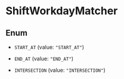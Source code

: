 
# ShiftWorkdayMatcher

## Enum


* `START_AT` (value: `"START_AT"`)

* `END_AT` (value: `"END_AT"`)

* `INTERSECTION` (value: `"INTERSECTION"`)



